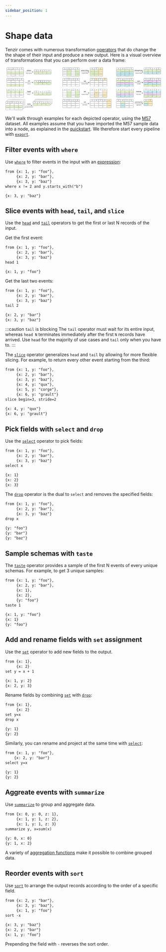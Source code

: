 ```yaml
---
sidebar_position: 1
---
```


# Shape data

Tenzir comes with numerous transformation [operators](../../operators.md) that
do change the the shape of their input and produce a new output. Here is a
visual overview of transformations that you can perform over a data frame:

![Shaping Overview](shaping.svg)

We'll walk through examples for each depicted operator, using the
[M57](../../installation.md) dataset. All examples assume that you have imported
the M57 sample data into a node, as explained in the
[quickstart](../../tutorials/quickstart/README.md). We therefore start every pipeline with
[`export`](../../operators/export.md).

## Filter events with `where`

Use [`where`](../../tql2/operators/where.md) to filter events in the
input with an [expression](../../tql2/language/expressions.md):

```tql
from {x: 1, y: "foo"},
     {x: 2, y: "bar"},
     {x: 3, y: "baz"}
where x != 2 and y.starts_with("b")
```

```tql
{x: 3, y: "baz"}
```

## Slice events with `head`, `tail`, and `slice`

Use the [`head`](../../tql2/operators/head.md) and
[`tail`](../../tql2/operators/tail.md) operators to get the first or
last N records of the input.

Get the first event:

```tql
from {x: 1, y: "foo"},
     {x: 2, y: "bar"},
     {x: 3, y: "baz"}
head 1
```

```tql
{x: 1, y: "foo"}
```

Get the last two events:

```tql
from {x: 1, y: "foo"},
     {x: 2, y: "bar"},
     {x: 3, y: "baz"}
tail 2
```

```tql
{x: 2, y: "bar"}
{x: 3, y: "baz"}
```
:::caution `tail` is blocking
The `tail` operator must wait for its entire input, whereas `head N` terminates
immediately after the first `N` records have arrived. Use `head` for the
majority of use cases and `tail` only when you have to.
:::

The [`slice`](../../tql2/operators/slice.md) operator generalizes `head` and
`tail` by allowing for more flexible slicing. For example, to return every
other event starting from the third:

```tql
from {x: 1, y: "foo"},
     {x: 2, y: "bar"},
     {x: 3, y: "baz"},
     {x: 4, y: "qux"},
     {x: 5, y: "corge"},
     {x: 6, y: "grault"}
slice begin=3, stride=2
```

```tql
{x: 4, y: "qux"}
{x: 6, y: "grault"}
```

## Pick fields with `select` and `drop`

Use the [`select`](../../tql2/operators/select.md) operator to
pick fields:

```tql
from {x: 1, y: "foo"},
     {x: 2, y: "bar"},
     {x: 3, y: "baz"}
select x
```

```tql
{x: 1}
{x: 2}
{x: 3}
```

The [`drop`](../../tql2/operators/drop.md) operator is the dual to `select` and
removes the specified fields:

```tql
from {x: 1, y: "foo"},
     {x: 2, y: "bar"},
     {x: 3, y: "baz"}
drop x
```

```tql
{y: "foo"}
{y: "bar"}
{y: "baz"}
```

## Sample schemas with `taste`

The [`taste`](../../tql2/operators/taste.md) operator provides a sample of the
first N events of every unique schemas. For example, to get 3 unique samples:

```tql
from {x: 1, y: "foo"},
     {x: 2, y: "bar"},
     {x: 1},
     {x: 2},
     {y: "foo"}
taste 1
```

```tql
{x: 1, y: "foo"}
{x: 1}
{y: "foo"}
```

## Add and rename fields with `set` assignment

Use the [`set`](../../tql2/operators/set.md) operator to add new fields to the
output.

```tql
from {x: 1},
     {x: 2}
set y = x + 1
```

```tql
{x: 1, y: 2}
{x: 2, y: 3}
```

Rename fields by combining [`set`](../../tql2/operators/set.md) with
[`drop`](../../tql2/operators/set.md):

```tql
from {x: 1},
     {x: 2}
set y=x
drop x
```

```tql
{y: 1}
{y: 2}
```

Similarly, you can rename and project at the same time with
[`select`](../../tql2/operators/select.md):

```tql
from {x: 1, y: "foo"},
    {x: 2, y: "bar"}
select y=x
```

```tql
{y: 1}
{y: 2}
```

## Aggreate events with `summarize`

Use [`summarize`](../../tql2/operators/summarize.md) to group and aggregate
data.

```tql
from {x: 0, y: 0, z: 1},
     {x: 1, y: 1, z: 2},
     {x: 1, y: 1, z: 3}
summarize y, x=sum(x)
```

```tql
{y: 0, x: 0}
{y: 1, x: 2}
```

A variety of [aggregation functions](../../tql2/functions.md#aggregation) make
it possible to combine grouped data.

## Reorder events with `sort`

Use [`sort`](../../tql2/operators/sort.md) to arrange the output records
according to the order of a specific field.

```tql
from {x: 2, y: "bar"},
     {x: 3, y: "baz"},
     {x: 1, y: "foo"}
sort -x
```

```tql
{x: 3, y: "baz"}
{x: 2, y: "bar"}
{x: 1, y: "foo"}
```

Prepending the field with `-` reverses the sort order.
